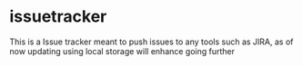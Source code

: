 # issuetracker
This is a Issue tracker meant to push issues to any tools such as JIRA, as of now updating using local storage will enhance going further
